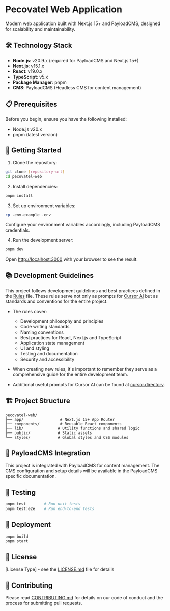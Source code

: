 # Pecovatel Web Application

Modern web application built with Next.js 15+ and PayloadCMS, designed for scalability and maintainability.

## 🛠 Technology Stack

- **Node.js**: v20.9.x (required for PayloadCMS and Next.js 15+)
- **Next.js**: v15.1.x
- **React**: v19.0.x
- **TypeScript**: v5.x
- **Package Manager**: pnpm
- **CMS**: PayloadCMS (Headless CMS for content management)

## 📋 Prerequisites

Before you begin, ensure you have the following installed:

- Node.js v20.x
- pnpm (latest version)

## 🚀 Getting Started

1. Clone the repository:

```bash
git clone [repository-url]
cd pecovatel-web
```

2. Install dependencies:

```bash
pnpm install
```

3. Set up environment variables:

```bash
cp .env.example .env
```

Configure your environment variables accordingly, including PayloadCMS credentials.

4. Run the development server:

```bash
pnpm dev
```

Open [http://localhost:3000](http://localhost:3000) with your browser to see the result.

## 📚 Development Guidelines

This project follows development guidelines and best practices defined in the [Rules](./.cursorrules) file. These rules serve not only as prompts for [Cursor AI](https://cursor.com) but as standards and conventions for the entire project.

- The rules cover:

  - Development philosophy and principles
  - Code writing standards
  - Naming conventions
  - Best practices for React, Next.js and TypeScript
  - Application state management
  - UI and styling
  - Testing and documentation
  - Security and accessibility

- When creating new rules, it's important to remember they serve as a comprehensive guide for the entire development team.
- Additional useful prompts for Cursor AI can be found at [cursor.directory](https://cursor.directory).

## 🏗 Project Structure

```
pecovatel-web/
├── app/                # Next.js 15+ App Router
├── components/         # Reusable React components
├── lib/               # Utility functions and shared logic
├── public/            # Static assets
└── styles/            # Global styles and CSS modules
```

## 🔗 PayloadCMS Integration

This project is integrated with PayloadCMS for content management. The CMS configuration and setup details will be available in the PayloadCMS specific documentation.

## 🧪 Testing

```bash
pnpm test        # Run unit tests
pnpm test:e2e    # Run end-to-end tests
```

## 🚀 Deployment

```bash
pnpm build
pnpm start
```

## 📝 License

[License Type] - see the [LICENSE.md](LICENSE.md) file for details

## 👥 Contributing

Please read [CONTRIBUTING.md](CONTRIBUTING.md) for details on our code of conduct and the process for submitting pull requests.
